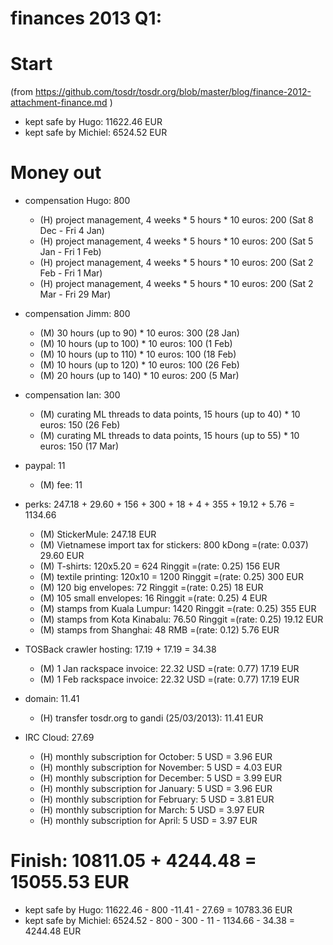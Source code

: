 # finances 2013 Q1:

# Start
(from https://github.com/tosdr/tosdr.org/blob/master/blog/finance-2012-attachment-finance.md )

* kept safe by Hugo: 11622.46 EUR
* kept safe by Michiel: 6524.52 EUR

# Money out

* compensation Hugo: 800
    * (H) project management, 4 weeks * 5 hours * 10 euros: 200 (Sat 8 Dec - Fri 4 Jan)
    * (H) project management, 4 weeks * 5 hours * 10 euros: 200 (Sat 5 Jan - Fri 1 Feb)
    * (H) project management, 4 weeks * 5 hours * 10 euros: 200 (Sat 2 Feb - Fri 1 Mar)
    * (H) project management, 4 weeks * 5 hours * 10 euros: 200 (Sat 2 Mar - Fri 29 Mar)


* compensation Jimm: 800
    * (M) 30 hours (up to 90) * 10 euros: 300 (28 Jan)
    * (M) 10 hours (up to 100) * 10 euros: 100 (1 Feb)
    * (M) 10 hours (up to 110) * 10 euros: 100 (18 Feb)
    * (M) 10 hours (up to 120) * 10 euros: 100 (26 Feb)
    * (M) 20 hours (up to 140) * 10 euros: 200 (5 Mar)


* compensation Ian: 300
    * (M) curating ML threads to data points, 15 hours (up to 40) * 10 euros: 150 (26 Feb)
    * (M) curating ML threads to data points, 15 hours (up to 55) * 10 euros: 150 (17 Mar)


* paypal: 11
    * (M) fee: 11


* perks: 247.18 + 29.60 + 156 + 300 + 18 + 4 + 355 + 19.12 + 5.76 = 1134.66
    * (M) StickerMule: 247.18 EUR
    * (M) Vietnamese import tax for stickers: 800 kDong =(rate: 0.037) 29.60 EUR
    * (M) T-shirts: 120x5.20 = 624 Ringgit =(rate: 0.25) 156 EUR
    * (M) textile printing: 120x10 = 1200 Ringgit =(rate: 0.25) 300 EUR
    * (M) 120 big envelopes: 72 Ringgit =(rate: 0.25) 18 EUR
    * (M) 105 small envelopes: 16 Ringgit =(rate: 0.25) 4 EUR
    * (M) stamps from Kuala Lumpur: 1420 Ringgit =(rate: 0.25) 355 EUR
    * (M) stamps from Kota Kinabalu: 76.50 Ringgit =(rate: 0.25) 19.12 EUR
    * (M) stamps from Shanghai: 48 RMB =(rate: 0.12) 5.76 EUR

  
* TOSBack crawler hosting: 17.19 + 17.19 = 34.38
    * (M) 1 Jan rackspace invoice: 22.32 USD =(rate: 0.77) 17.19 EUR
    * (M) 1 Feb rackspace invoice: 22.32 USD =(rate: 0.77) 17.19 EUR

* domain: 11.41
    * (H) transfer tosdr.org to gandi (25/03/2013): 11.41 EUR

* IRC Cloud: 27.69
    * (H) monthly subscription for October: 5 USD = 3.96 EUR
    * (H) monthly subscription for November: 5 USD = 4.03 EUR
    * (H) monthly subscription for December: 5 USD = 3.99 EUR
    * (H) monthly subscription for January: 5 USD = 3.96 EUR
    * (H) monthly subscription for February: 5 USD = 3.81 EUR
    * (H) monthly subscription for March: 5 USD = 3.97 EUR
    * (H) monthly subscription for April: 5 USD = 3.97 EUR

# Finish: 10811.05 + 4244.48  = 15055.53 EUR

* kept safe by Hugo: 11622.46 - 800 -11.41 - 27.69 = 10783.36 EUR
* kept safe by Michiel: 6524.52 - 800 - 300 - 11 - 1134.66 - 34.38 =  4244.48 EUR


